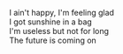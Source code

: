 I ain't happy, I'm feeling glad<br>
I got sunshine in a bag<br>
I'm useless but not for long<br>
The future is coming on<br>


<!---
hellraiserxan/hellraiserxan is a ✨ special ✨ repository because its `README.md` (this file) appears on your GitHub profile.
You can click the Preview link to take a look at your changes.
--->
